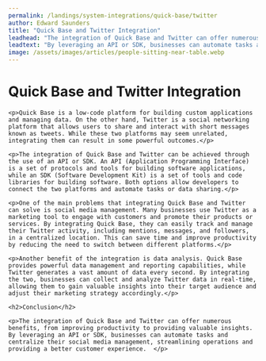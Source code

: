```yaml
---
permalink: /landings/system-integrations/quick-base/twitter
author: Edward Saunders
title: "Quick Base and Twitter Integration"
leadhead: "The integration of Quick Base and Twitter can offer numerous benefits, from improving productivity to providing valuable insights"
leadtext: "By leveraging an API or SDK, businesses can automate tasks and centralize their social media management, streamlining operations and providing a better customer experience."
image: /assets/images/articles/people-sitting-near-table.webp
---
```

<div class="arttext">	<h1>Quick Base and Twitter Integration</h1>

	<p>Quick Base is a low-code platform for building custom applications and managing data. On the other hand, Twitter is a social networking platform that allows users to share and interact with short messages known as tweets. While these two platforms may seem unrelated, integrating them can result in some powerful outcomes.</p>

	<p>The integration of Quick Base and Twitter can be achieved through the use of an API or SDK. An API (Application Programming Interface) is a set of protocols and tools for building software applications, while an SDK (Software Development Kit) is a set of tools and code libraries for building software. Both options allow developers to connect the two platforms and automate tasks or data sharing.</p>

	<p>One of the main problems that integrating Quick Base and Twitter can solve is social media management. Many businesses use Twitter as a marketing tool to engage with customers and promote their products or services. By integrating Quick Base, they can easily track and manage their Twitter activity, including mentions, messages, and followers, in a centralized location. This can save time and improve productivity by reducing the need to switch between different platforms.</p>

	<p>Another benefit of the integration is data analysis. Quick Base provides powerful data management and reporting capabilities, while Twitter generates a vast amount of data every second. By integrating the two, businesses can collect and analyze Twitter data in real-time, allowing them to gain valuable insights into their target audience and adjust their marketing strategy accordingly.</p>

	<h2>Conclusion</h2>

	<p>The integration of Quick Base and Twitter can offer numerous benefits, from improving productivity to providing valuable insights. By leveraging an API or SDK, businesses can automate tasks and centralize their social media management, streamlining operations and providing a better customer experience.  </p>
</div>